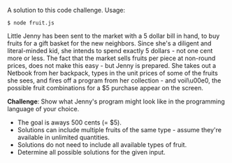 A solution to this code challenge. Usage:

  `$ node fruit.js`

Little Jenny has been sent to the market with a 5 dollar bill in hand, to buy fruits for a gift basket for the new neighbors. Since she's a diligent and literal-minded kid, she intends to spend exactly 5 dollars - not one cent more or less.
The fact that the market sells fruits per piece at non-round prices, does not make this easy - but Jenny is prepared. She takes out a Netbook from her backpack, types in the unit prices of some of the fruits she sees, and fires off a program from her collection - and voil\u00e0, the possible fruit combinations for a $5 purchase appear on the screen.

<b>Challenge</b>: Show what Jenny's program might look like in the programming language of your choice.
* The goal is aways 500 cents (= $5).
* Solutions can include multiple fruits of the same type - assume they're available in unlimited quantities.
* Solutions do not need to include all available types of fruit.
* Determine all possible solutions for the given input.
